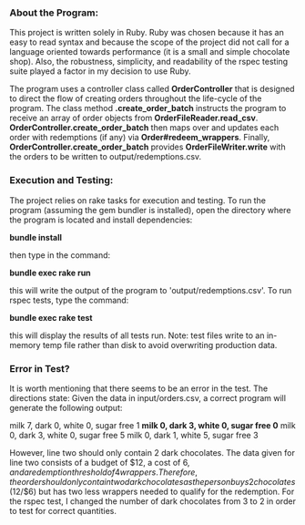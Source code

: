 ### About the Program:

This project is written solely in Ruby. Ruby was chosen because it has an easy to read syntax and because the scope of the project did not call for a language oriented towards performance (it is a small and simple chocolate shop). Also, the robustness, simplicity, and readability of the rspec testing suite played a factor in my decision to use Ruby.

The program uses a controller class called **OrderController** that is designed to direct the flow of creating orders throughout the life-cycle of the program. The class method **.create_order_batch** instructs the program to receive an array of order objects from **OrderFileReader.read_csv**. **OrderController.create_order_batch** then maps over and updates each order with redemptions (if any) via **Order#redeem_wrappers**. Finally, **OrderController.create_order_batch** provides **OrderFileWriter.write** with the orders to be written to output/redemptions.csv.


### Execution and Testing:

The project relies on rake tasks for execution and testing. To run the program (assuming the gem bundler is installed), open the directory where the program is located and install dependencies:

**bundle install**

then type in the command:

**bundle exec rake run**

this will write the output of the program to 'output/redemptions.csv'.
To run rspec tests, type the command:

**bundle exec rake test**

this will display the results of all tests run. Note: test files write to an in-memory temp file rather than disk to avoid overwriting production data.


### Error in Test?

It is worth mentioning that there seems to be an error in the test. The directions state:
Given the data in input/orders.csv, a correct program will generate the following output:

milk 7, dark 0, white 0, sugar free 1
**milk 0, dark 3, white 0, sugar free 0**
milk 0, dark 3, white 0, sugar free 5
milk 0, dark 1, white 5, sugar free 3

However, line two should only contain 2 dark chocolates. The data given for line two consists of a budget of $12, a cost of $6, and a redemption threshold of 4 wrappers. Therefore, the order should only contain two dark chocolates as the person buys 2 chocolates ($12/$6) but has two less wrappers needed to qualify for the redemption. For the rspec test, I changed the number of dark chocolates from 3 to 2 in order to test for correct quantities.  

